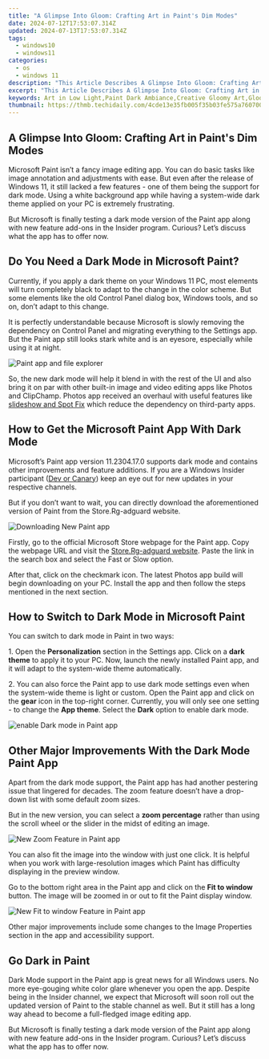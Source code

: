 ```yaml
---
title: "A Glimpse Into Gloom: Crafting Art in Paint's Dim Modes"
date: 2024-07-12T17:53:07.314Z
updated: 2024-07-13T17:53:07.314Z
tags:
  - windows10
  - windows11
categories:
  - os
  - windows 11
description: "This Article Describes A Glimpse Into Gloom: Crafting Art in Paint's Dim Modes"
excerpt: "This Article Describes A Glimpse Into Gloom: Crafting Art in Paint's Dim Modes"
keywords: Art in Low Light,Paint Dark Ambiance,Creative Gloomy Art,Gloomy Paint Techniques,Dim Tone Artistry,Shadowy Painting Skills,Dusky Color Crafting
thumbnail: https://thmb.techidaily.com/4cde13e35fb005f35b03fe575a760700ef2f31716bcebcb3bdb2d428b2778fad.jpg
---
```


## A Glimpse Into Gloom: Crafting Art in Paint's Dim Modes

 Microsoft Paint isn’t a fancy image editing app. You can do basic tasks like image annotation and adjustments with ease. But even after the release of Windows 11, it still lacked a few features - one of them being the support for dark mode. Using a white background app while having a system-wide dark theme applied on your PC is extremely frustrating.

 But Microsoft is finally testing a dark mode version of the Paint app along with new feature add-ons in the Insider program. Curious? Let’s discuss what the app has to offer now.

## Do You Need a Dark Mode in Microsoft Paint?

 Currently, if you apply a dark theme on your Windows 11 PC, most elements will turn completely black to adapt to the change in the color scheme. But some elements like the old Control Panel dialog box, Windows tools, and so on, don’t adapt to this change.

 It is perfectly understandable because Microsoft is slowly removing the dependency on Control Panel and migrating everything to the Settings app. But the Paint app still looks stark white and is an eyesore, especially while using it at night.

![Paint app and file explorer](https://static1.makeuseofimages.com/wordpress/wp-content/uploads/2023/07/paint-app-and-file-explorer.jpg)

 So, the new dark mode will help it blend in with the rest of the UI and also bring it on par with other built-in image and video editing apps like Photos and ClipChamp. Photos app received an overhaul with useful features like [slideshow and Spot Fix](https://www.makeuseof.com/slideshow-spot-fix-feature-photos-app-windows-11/) which reduce the dependency on third-party apps.

## How to Get the Microsoft Paint App With Dark Mode

 Microsoft’s Paint app version 11.2304.17.0 supports dark mode and contains other improvements and feature additions. If you are a Windows Insider participant ([Dev or Canary](https://www.makeuseof.com/what-is-windows-insider-canary-channel/)) keep an eye out for new updates in your respective channels.

 But if you don’t want to wait, you can directly download the aforementioned version of Paint from the Store.Rg-adguard website.

![Downloading New Paint app](https://static1.makeuseofimages.com/wordpress/wp-content/uploads/2023/07/downloading-new-paint-app.jpg)

 Firstly, go to the official Microsoft Store webpage for the Paint app. Copy the webpage URL and visit the [Store.Rg-adguard website](https://store.rg-adguard.net/). Paste the link in the search box and select the Fast or Slow option.

 After that, click on the checkmark icon. The latest Photos app build will begin downloading on your PC. Install the app and then follow the steps mentioned in the next section.

## How to Switch to Dark Mode in Microsoft Paint

 You can switch to dark mode in Paint in two ways:

 1\. Open the **Personalization** section in the Settings app. Click on a **dark theme** to apply it to your PC. Now, launch the newly installed Paint app, and it will adapt to the system-wide theme automatically.

 2\. You can also force the Paint app to use dark mode settings even when the system-wide theme is light or custom. Open the Paint app and click on the **gear** icon in the top-right corner. Currently, you will only see one setting - to change the **App theme**. Select the **Dark** option to enable dark mode.

![enable Dark mode in Paint app](https://static1.makeuseofimages.com/wordpress/wp-content/uploads/2023/07/enable-dark-mode-in-paint-app.jpg)

## Other Major Improvements With the Dark Mode Paint App

 Apart from the dark mode support, the Paint app has had another pestering issue that lingered for decades. The zoom feature doesn’t have a drop-down list with some default zoom sizes.

 But in the new version, you can select a **zoom percentage** rather than using the scroll wheel or the slider in the midst of editing an image.

![New Zoom Feature in Paint app](https://static1.makeuseofimages.com/wordpress/wp-content/uploads/2023/07/new-zoom-feature-in-paint-app.jpg)

 You can also fit the image into the window with just one click. It is helpful when you work with large-resolution images which Paint has difficulty displaying in the preview window.

 Go to the bottom right area in the Paint app and click on the **Fit to window** button. The image will be zoomed in or out to fit the Paint display window.

![New Fit to window Feature in Paint app](https://static1.makeuseofimages.com/wordpress/wp-content/uploads/2023/07/new-fit-to-window-feature-in-paint-app.jpg)

 Other major improvements include some changes to the Image Properties section in the app and accessibility support.

## Go Dark in Paint

 Dark Mode support in the Paint app is great news for all Windows users. No more eye-gouging white color glare whenever you open the app. Despite being in the Insider channel, we expect that Microsoft will soon roll out the updated version of Paint to the stable channel as well. But it still has a long way ahead to become a full-fledged image editing app.

 But Microsoft is finally testing a dark mode version of the Paint app along with new feature add-ons in the Insider program. Curious? Let’s discuss what the app has to offer now.



<ins class="adsbygoogle"
      style="display:block"
      data-ad-client="ca-pub-7571918770474297"
      data-ad-slot="8358498916"
      data-ad-format="auto"
      data-full-width-responsive="true"></ins>

